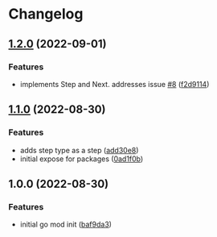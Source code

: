 # Changelog

## [1.2.0](https://github.com/state303/grace/compare/v1.1.0...v1.2.0) (2022-09-01)


### Features

* implements Step and Next. addresses issue [#8](https://github.com/state303/grace/issues/8) ([f2d9114](https://github.com/state303/grace/commit/f2d911426a4d382dd1583deb40aab1f0504e83a4))

## [1.1.0](https://github.com/state303/grace/compare/v1.0.0...v1.1.0) (2022-08-30)


### Features

* adds step type as a step ([add30e8](https://github.com/state303/grace/commit/add30e86599b2afd22ce78402eb480c5e4da06ae))
* initial expose for packages ([0ad1f0b](https://github.com/state303/grace/commit/0ad1f0b44a8274287583d19e4f78cdbf601e2f0f))

## 1.0.0 (2022-08-30)


### Features

* initial go mod init ([baf9da3](https://github.com/state303/grace/commit/baf9da35e398eff9aef868f9aacb0855cd6ac9d1))
